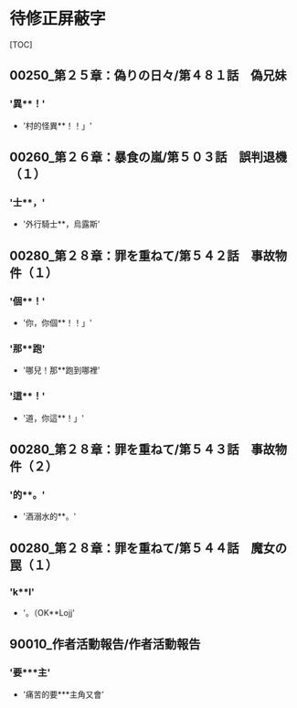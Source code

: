 # 待修正屏蔽字

[TOC]

## 00250_第２５章：偽りの日々/第４８１話　偽兄妹

### '異**！'

- '村的怪異**！！」'


## 00260_第２６章：暴食の嵐/第５０３話　誤判退機（１）

### '士**，'

- '外行騎士**，烏露斯'


## 00280_第２８章：罪を重ねて/第５４２話　事故物件（１）

### '個**！'

- '你，你個**！！」'

### '那**跑'

- '哪兒！那**跑到哪裡'

### '這**！'

- '道，你這**！」'


## 00280_第２８章：罪を重ねて/第５４３話　事故物件（２）

### '的**。'

- '酒溺水的**。'


## 00280_第２８章：罪を重ねて/第５４４話　魔女の罠（１）

### 'k**l'

- '。（OK**Lojj'


## 90010_作者活動報告/作者活動報告

### '要***主'

- '痛苦的要***主角又會'
